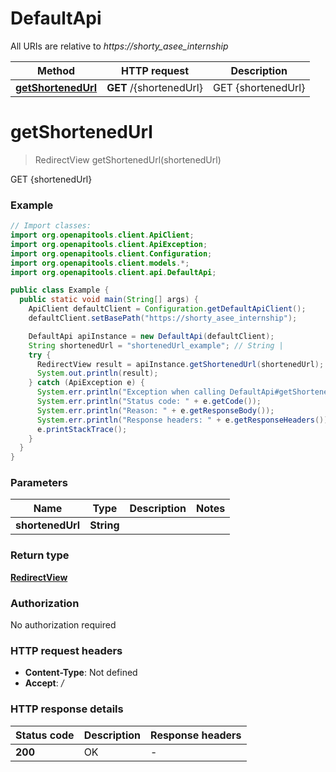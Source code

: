 # DefaultApi

All URIs are relative to *https://shorty_asee_internship*

Method | HTTP request | Description
------------- | ------------- | -------------
[**getShortenedUrl**](DefaultApi.md#getShortenedUrl) | **GET** /{shortenedUrl} | GET {shortenedUrl}


<a name="getShortenedUrl"></a>
# **getShortenedUrl**
> RedirectView getShortenedUrl(shortenedUrl)

GET {shortenedUrl}

### Example
```java
// Import classes:
import org.openapitools.client.ApiClient;
import org.openapitools.client.ApiException;
import org.openapitools.client.Configuration;
import org.openapitools.client.models.*;
import org.openapitools.client.api.DefaultApi;

public class Example {
  public static void main(String[] args) {
    ApiClient defaultClient = Configuration.getDefaultApiClient();
    defaultClient.setBasePath("https://shorty_asee_internship");

    DefaultApi apiInstance = new DefaultApi(defaultClient);
    String shortenedUrl = "shortenedUrl_example"; // String | 
    try {
      RedirectView result = apiInstance.getShortenedUrl(shortenedUrl);
      System.out.println(result);
    } catch (ApiException e) {
      System.err.println("Exception when calling DefaultApi#getShortenedUrl");
      System.err.println("Status code: " + e.getCode());
      System.err.println("Reason: " + e.getResponseBody());
      System.err.println("Response headers: " + e.getResponseHeaders());
      e.printStackTrace();
    }
  }
}
```

### Parameters

Name | Type | Description  | Notes
------------- | ------------- | ------------- | -------------
 **shortenedUrl** | **String**|  |

### Return type

[**RedirectView**](RedirectView.md)

### Authorization

No authorization required

### HTTP request headers

 - **Content-Type**: Not defined
 - **Accept**: */*

### HTTP response details
| Status code | Description | Response headers |
|-------------|-------------|------------------|
**200** | OK |  -  |

